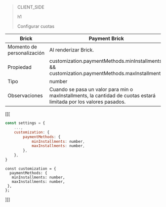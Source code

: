 > CLIENT_SIDE
>
> h1
>
> Configurar cuotas

| Brick | Payment Brick |
| --- | --- |
| Momento de personalización | Al renderizar Brick. |
| Propiedad | customization.paymentMethods.minInstallments && customization.paymentMethods.maxInstallments |
| Tipo | number |
| Observaciones | Cuando se pasa un valor para min o maxInstallments, la cantidad de cuotas estará limitada por los valores pasados. |

[[[
```javascript
const settings = {
    ...,
    customization: {
        paymentMethods: {
            minInstallments: number,
            maxInstallments: number,
        },
    },
}
```
```react-jsx
const customization = {
  paymentMethods: {
   minInstallments: number,
   maxInstallments: number,
 },
};
```
]]]